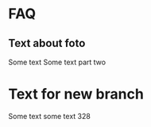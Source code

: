 # FAQ
## Text about foto

Some text
Some text part two
# Text for new branch
Some text
some text 328
